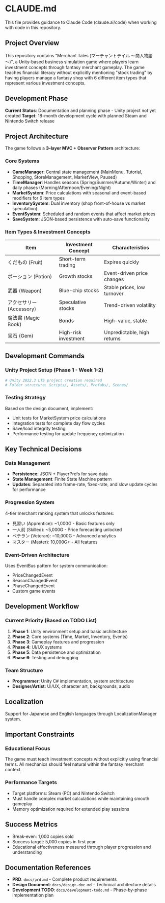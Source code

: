 # CLAUDE.md

This file provides guidance to Claude Code (claude.ai/code) when working with code in this repository.

## Project Overview

This repository contains "Merchant Tales (マーチャントテイル ～商人物語～)", a Unity-based business simulation game where players learn investment concepts through fantasy merchant gameplay. The game teaches financial literacy without explicitly mentioning "stock trading" by having players manage a fantasy shop with 6 different item types that represent various investment concepts.

## Development Phase

**Current Status**: Documentation and planning phase - Unity project not yet created
**Target**: 18-month development cycle with planned Steam and Nintendo Switch release

## Project Architecture

The game follows a **3-layer MVC + Observer Pattern** architecture:

### Core Systems

- **GameManager**: Central state management (MainMenu, Tutorial, Shopping, StoreManagement, MarketView, Paused)
- **TimeManager**: Handles seasons (Spring/Summer/Autumn/Winter) and daily phases (Morning/Afternoon/Evening/Night)
- **MarketSystem**: Price calculations with seasonal and event-based modifiers for 6 item types
- **InventorySystem**: Dual inventory (shop front-of-house vs market speculation)
- **EventSystem**: Scheduled and random events that affect market prices
- **SaveSystem**: JSON-based persistence with auto-save functionality

### Item Types & Investment Concepts

| Item                     | Investment Concept   | Characteristics             |
| ------------------------ | -------------------- | --------------------------- |
| くだもの (Fruit)         | Short-term trading   | Expires quickly             |
| ポーション (Potion)      | Growth stocks        | Event-driven price changes  |
| 武器 (Weapon)            | Blue-chip stocks     | Stable prices, low turnover |
| アクセサリー (Accessory) | Speculative stocks   | Trend-driven volatility     |
| 魔法書 (Magic Book)      | Bonds                | High-value, stable          |
| 宝石 (Gem)               | High-risk investment | Unpredictable, high returns |

## Development Commands

### Unity Project Setup (Phase 1 - Week 1-2)

```bash
# Unity 2022.3 LTS project creation required
# Folder structure: Scripts/, Assets/, Prefabs/, Scenes/
```

### Testing Strategy

Based on the design document, implement:

- Unit tests for MarketSystem price calculations
- Integration tests for complete day flow cycles
- Save/load integrity testing
- Performance testing for update frequency optimization

## Key Technical Decisions

### Data Management

- **Persistence**: JSON + PlayerPrefs for save data
- **State Management**: Finite State Machine pattern
- **Updates**: Separated into frame-rate, fixed-rate, and slow update cycles for performance

### Progression System

4-tier merchant ranking system that unlocks features:

- 見習い (Apprentice): ~1,000G - Basic features only
- 一人前 (Skilled): ~5,000G - Price forecasting unlocked
- ベテラン (Veteran): ~10,000G - Advanced analytics
- マスター (Master): 10,000G+ - All features

### Event-Driven Architecture

Uses EventBus pattern for system communication:

- PriceChangedEvent
- SeasonChangedEvent
- PhaseChangedEvent
- Custom game events

## Development Workflow

### Current Priority (Based on TODO List)

1. **Phase 1**: Unity environment setup and basic architecture
2. **Phase 2**: Core systems (Time, Market, Inventory, Events)
3. **Phase 3**: Gameplay features and progression
4. **Phase 4**: UI/UX systems
5. **Phase 5**: Data persistence and optimization
6. **Phase 6**: Testing and debugging

### Team Structure

- **Programmer**: Unity C# implementation, system architecture
- **Designer/Artist**: UI/UX, character art, backgrounds, audio

## Localization

Support for Japanese and English languages through LocalizationManager system.

## Important Constraints

### Educational Focus

The game must teach investment concepts without explicitly using financial terms. All mechanics should feel natural within the fantasy merchant context.

### Performance Targets

- Target platforms: Steam (PC) and Nintendo Switch
- Must handle complex market calculations while maintaining smooth gameplay
- Memory optimization required for extended play sessions

## Success Metrics

- Break-even: 1,000 copies sold
- Success target: 5,000 copies in first year
- Educational effectiveness measured through player progression and understanding

## Documentation References

- **PRD**: `docs/prd.md` - Complete product requirements
- **Design Document**: `docs/design-doc.md` - Technical architecture details
- **Development TODO**: `docs/development-todo.md` - Phase-by-phase implementation plan
